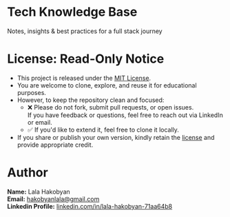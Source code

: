 # Tech Knowledge Base
Notes, insights & best practices for a full stack journey

# License: Read-Only Notice
- This project is released under the [MIT License](https://github.com/lala-hakobyan/tech-knowledge-base/blob/main/LICENSE).
- You are welcome to clone, explore, and reuse it for educational purposes.
- However, to keep the repository clean and focused:
    - ❌ Please do not fork, submit pull requests, or open issues.  
      If you have feedback or questions, feel free to reach out via LinkedIn or email.
    - ✅ If you'd like to extend it, feel free to clone it locally.
- If you share or publish your own version, kindly retain the [license](https://github.com/lala-hakobyan/tech-knowledge-base/blob/main/LICENSE) and provide appropriate credit.

# Author
**Name:** Lala Hakobyan  
**Email:** [hakobyanlala@gmail.com](mailto:hakobyanlala@gmail.com)  
**Linkedin Profile:** [linkedin.com/in/lala-hakobyan-71aa64b8](https://www.linkedin.com/in/lala-hakobyan-71aa64b8/)  